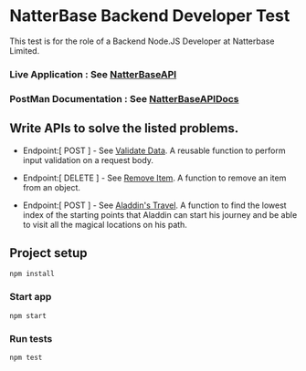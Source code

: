# NatterBase Backend Developer Test

This test is for the role of a Backend Node.JS Developer at Natterbase Limited.

### Live Application : See [NatterBaseAPI](https://www.h#.com)

### PostMan Documentation : See [NatterBaseAPIDocs](https://documenter.getpostman.com/view/6357029/SVtTxnnM)

## Write APIs to solve the listed problems.

- Endpoint:[ POST ] - See [Validate Data](https://www.h#.com/api/validate).
  A reusable function to perform input validation on a request body.

* Endpoint:[ DELETE ] - See [ Remove Item](https://www.h#.com/api/remove).
  A function to remove an item from an object.

- Endpoint:[ POST ] - See [ Aladdin's Travel](https://www.h#.com/api/aladdin).
  A function to find the lowest index of the starting points that Aladdin can start his journey and be able to visit all the magical locations on his path.

## Project setup

```
npm install
```

### Start app

```
npm start
```

### Run tests

```
npm test
```
